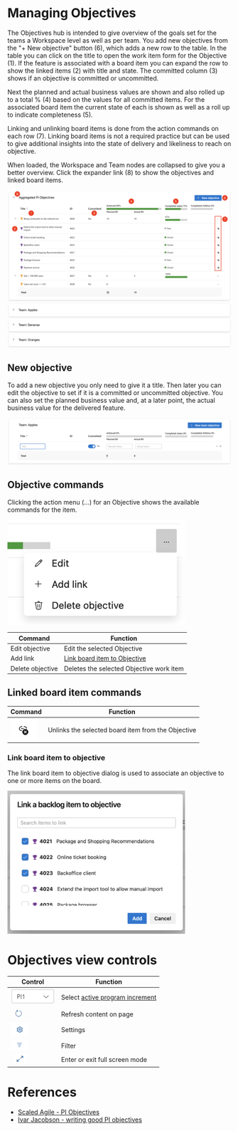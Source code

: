 # Managing Objectives

The Objectives hub is intended to give overview of the goals set for the teams a Workspace level as well as per team. You add new objectives from the "+ New objective" button (6), which adds a new row to the table. In the table you can click on the title to open the work item form for the Objective (1). If the feature is associated with a board item you can expand the row to show the linked items (2) with title and state. The committed column (3) shows if an objective is committed or uncommitted. 

Next the planned and actual business values are shown and also rolled up to a total % (4) based on the values for all committed items. For the associated board item the current state of each is shown as well as a roll up to indicate completeness (5).

Linking and unlinking board items is done from the action commands on each row (7). Linking board items is not a required practice but can be used to give additional insights into the state of delivery and likeliness to reach on objective.  

When loaded, the Workspace and Team nodes are collapsed to give you a better overview. Click the expander link (8) to show the objectives and linked board items.

![image](/docs/.attachments/objectives-overview.png)
![image.png](/docs/.attachments/objectives-teams.png)


## New objective

To add a new objective you only need to give it a title. Then later you can edit the objective to set if it is a committed or uncommitted objective. You can also set the planned business value and, at a later point, the actual business value for the delivered feature.

![image.png](/docs/.attachments/objectives-add-new.png)


## Objective commands

Clicking the action menu (...) for an Objective shows the available commands for the item.

<img src="/docs/.attachments/objectives-commands.png" alt="image.png" width="400" />

| **Command** | **Function** |
|---|---|
| Edit objective | Edit the selected Objective |
| Add link | [Link board item to Objective](#link-board-item-to-objective) |
| Delete objective | Deletes the selected Objective work item |

## Linked board item commands
| **Command** | **Function** |
|---|---|
| ![image.png](/docs/.attachments/objectives-link-commands.png) | Unlinks the selected board item from the Objective |

### Link board item to objective

The link board item to objective dialog is used to associate an objective to one or more items on the board. 

<img src="/docs/.attachments/objectives-link-dialog.png" alt="image.png" width="400" />

# Objectives view controls

| **Control** | **Function** |
|---|---|
| ![image.png](/docs/.attachments/image-4e95335d-c334-4344-a917-3250b39f98fb.png) | Select [active program increment](/docs/Reference/Active-program-increment.md) |
| &nbsp;&nbsp;&nbsp;![image.png](/docs/.attachments/image-58e02360-f706-4d54-b513-c95394e04ee9.png) | Refresh content on page |
| <img src="/docs/.attachments/settings-icon.png" alt="image.png" width="40" /> | Settings |
| <img src="/docs/.attachments/filter-icon.png" alt="image.png" width="40" /> | Filter |
| &nbsp;&nbsp;&nbsp;![image.png](/docs/.attachments/image-9e9e362c-248f-49d9-a2b2-03962629a97c.png) | Enter or exit full screen mode |

# References
* [Scaled Agile - PI Objectives](https://www.scaledagileframework.com/pi-objectives/)
* [Ivar Jacobson - writing good PI objectives](https://www.ivarjacobson.com/publications/blog/writing-good-pi-objectives)
